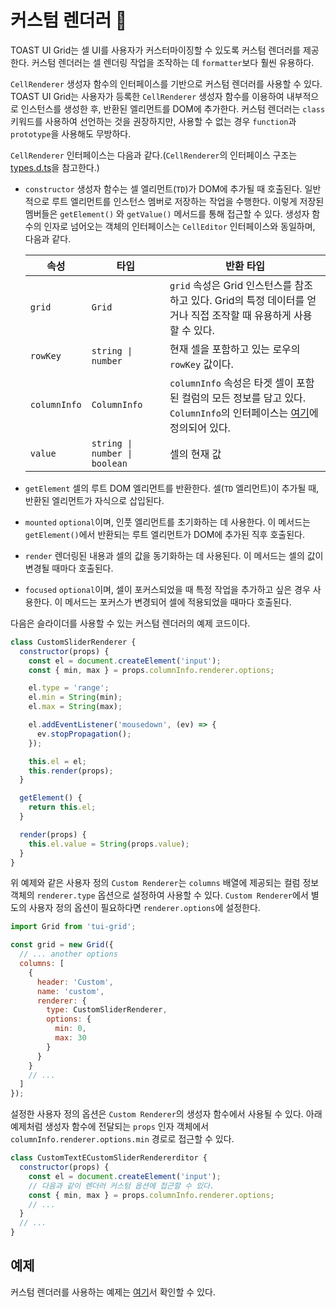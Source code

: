 # 커스텀 렌더러 🔩

TOAST UI Grid는 셀 UI를 사용자가 커스터마이징할 수 있도록 커스텀 렌더러를 제공한다. 커스텀 렌더러는 셀 렌더링 작업을 조작하는 데 `formatter`보다 훨씬 유용하다.

`CellRenderer` 생성자 함수의 인터페이스를 기반으로 커스텀 렌더러를 사용할 수 있다. TOAST UI Grid는 사용자가 등록한 `CellRenderer` 생성자 함수를 이용하여 내부적으로 인스턴스를 생성한 후, 반환된 엘리먼트를 DOM에 추가한다. 커스텀 렌더러는 `class` 키워드를 사용하여 선언하는 것을 권장하지만, 사용할 수 없는 경우 `function`과 `prototype`을 사용해도 무방하다.

`CellRenderer` 인터페이스는 다음과 같다.(`CellRenderer`의 인터페이스 구조는 [types.d.ts](https://github.com/nhn/tui.grid/blob/master/packages/toast-ui.grid/src/renderer/types.d.ts)을 참고한다.)
* `constructor`
  생성자 함수는 셀 엘리먼트(`TD`)가 DOM에 추가될 때 호출된다. 일반적으로 루트 엘리먼트를 인스턴스 멤버로 저장하는 작업을 수행한다. 이렇게 저장된 멤버들은 `getElement()` 와 `getValue()` 메서드를 통해 접근할 수 있다. 생성자 함수의 인자로 넘어오는 객체의 인터페이스는 `CellEditor` 인터페이스와 동일하며, 다음과 같다.

  | 속성 | 타입 | 반환 타입 |
  |--------|--------|--------|
  | `grid` | `Grid` | `grid` 속성은 Grid 인스턴스를 참조하고 있다. Grid의 특정 데이터를 얻거나 직접 조작할 때 유용하게 사용할 수 있다. |
  | `rowKey` | `string \| number` | 현재 셀을 포함하고 있는 로우의 `rowKey` 값이다. |
  | `columnInfo` | `ColumnInfo` | `columnInfo` 속성은 타겟 셀이 포함된 컬럼의 모든 정보를 담고 있다. `ColumnInfo`의 인터페이스는 [여기](https://github.com/nhn/tui.grid/blob/master/packages/toast-ui.grid/src/store/types.ts)에 정의되어 있다. |
  | `value` | `string \| number \| boolean` | 셀의 현재 값 |

* `getElement`
  셀의 루트 DOM 엘리먼트를 반환한다. 셀(`TD` 엘리먼트)이 추가될 때, 반환된 엘리먼트가 자식으로 삽입된다.
* `mounted`
  `optional`이며, 인풋 엘리먼트를 초기화하는 데 사용한다. 이 메서드는 `getElement()`에서 반환되는 루트 엘리먼트가 DOM에 추가된 직후 호출된다.
* `render`
  렌더링된 내용과 셀의 값을 동기화하는 데 사용된다. 이 메서드는 셀의 값이 변경될 때마다 호출된다.
* `focused`
  `optional`이며, 셀이 포커스되었을 때 특정 작업을 추가하고 싶은 경우 사용한다. 이 메서드는 포커스가 변경되어 셀에 적용되었을 때마다 호출된다.

다음은 슬라이더를 사용할 수 있는 커스텀 렌더러의 예제 코드이다. 

```javascript
class CustomSliderRenderer {
  constructor(props) {
    const el = document.createElement('input');
    const { min, max } = props.columnInfo.renderer.options;

    el.type = 'range';
    el.min = String(min);
    el.max = String(max);

    el.addEventListener('mousedown', (ev) => {
      ev.stopPropagation();
    });

    this.el = el;
    this.render(props);
  }

  getElement() {
    return this.el;
  }

  render(props) {
    this.el.value = String(props.value);
  }
}
```

위 예제와 같은 사용자 정의 `Custom Renderer`는 `columns` 배열에 제공되는 컬럼 정보 객체의 `renderer.type` 옵션으로 설정하여 사용할 수 있다. `Custom Renderer`에서 별도의 사용자 정의 옵션이 필요하다면 `renderer.options`에 설정한다.

```javascript
import Grid from 'tui-grid';

const grid = new Grid({
  // ... another options
  columns: [
    {
      header: 'Custom',
      name: 'custom',
      renderer: {
        type: CustomSliderRenderer,
        options: {
          min: 0,
          max: 30
        }
      }        
    }
    // ...
  ]
});
```

설정한 사용자 정의 옵션은 `Custom Renderer`의 생성자 함수에서 사용될 수 있다. 아래 예제처럼 생성자 함수에 전달되는 `props` 인자 객체에서 `columnInfo.renderer.options.min` 경로로 접근할 수 있다.


```js
class CustomTextECustomSliderRendererditor {
  constructor(props) {
    const el = document.createElement('input');
    // 다음과 같이 렌더러 커스텀 옵션에 접근할 수 있다.
    const { min, max } = props.columnInfo.renderer.options;
    // ...
  }
  // ...
}
```

## 예제

커스텀 렌더러를 사용하는 예제는 [여기](https://nhn.github.io/tui.grid/latest/tutorial-example04-custom-renderer)서 확인할 수 있다.